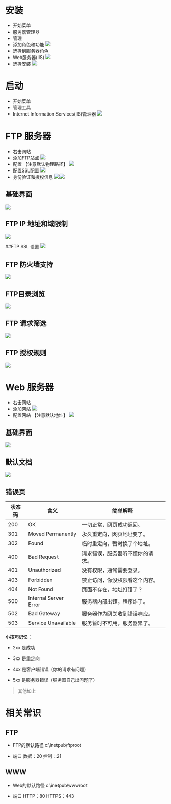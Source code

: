 # 安装

- 开始菜单
- 服务器管理器
- 管理
- 添加角色和功能
![](../../../Resource/Pasted%20image%2020250426194538.png)
- 选择到服务器角色
- Web服务器(IIS)
![](../../../Resource/Pasted%20image%2020250426194620.png)
- 选择安装
![](../../../Resource/Pasted%20image%2020250426194821.png)

# 启动 

- 开始菜单
- 管理工具
- Internet Information Services(IIS)管理器
![](../../../Resource/Pasted%20image%2020250426194905.png)

# FTP 服务器

- 右击网站
- 添加FTP站点
![](../../../Resource/Pasted%20image%2020250426195029.png)
- 配置 【注意默认物理路径】
![](../../../Resource/Pasted%20image%2020250426195122.png)
- 配置SSL配置
![](../../../Resource/Pasted%20image%2020250426195215.png)
- 身份验证和授权信息
![](../../../Resource/Pasted%20image%2020250426195323.png)![](../../../Resource/Pasted%20image%2020250426195408.png)

## 基础界面
![](../../../Resource/Pasted%20image%2020250426195442.png)

## FTP IP 地址和域限制
![](../../../Resource/Pasted%20image%2020250426195638.png)

##FTP SSL 设置
![](../../../Resource/Pasted%20image%2020250426195658.png)

## FTP 防火墙支持
![](../../../Resource/Pasted%20image%2020250426195749.png)

## FTP目录浏览
![](../../../Resource/Pasted%20image%2020250426195820.png)
## FTP 请求筛选
![](../../../Resource/Pasted%20image%2020250426195858.png)

## FTP 授权规则
![](../../../Resource/Pasted%20image%2020250426195956.png)

# Web 服务器

- 右击网站
- 添加网站
![](../../../Resource/Pasted%20image%2020250426200132.png)
- 配置网站 【注意默认地址】
![](../../../Resource/Pasted%20image%2020250426200222.png)

## 基础界面
![](../../../Resource/Pasted%20image%2020250426201201.png)

## 默认文档
![](../../../Resource/Pasted%20image%2020250426201254.png)

## 错误页
|状态码|含义|简单解释|
|---|---|---|
|200|OK|一切正常，网页成功返回。|
|301|Moved Permanently|永久重定向，网页地址变了。|
|302|Found|临时重定向，暂时换了个地址。|
|400|Bad Request|请求错误，服务器听不懂你的请求。|
|401|Unauthorized|没有权限，通常需要登录。|
|403|Forbidden|禁止访问，你没权限看这个内容。|
|404|Not Found|页面不存在，地址打错了？|
|500|Internal Server Error|服务器内部出错，程序炸了。|
|502|Bad Gateway|服务器作为网关收到错误响应。|
|503|Service Unavailable|服务暂时不可用，服务器累了。|
**小技巧记忆：**

- 2xx 是成功
    
- 3xx 是重定向
    
- 4xx 是客户端错误（你的请求有问题）
    
- 5xx 是服务器错误（服务器自己出问题了）

> 其他如上

# 相关常识

## FTP

- FTP的默认路径
	c:\inetpub\ftproot

- 端口
	数据：20
	控制：21

## WWW

- Web的默认路径
	c:\inetpub\wwwroot

- 端口
	HTTP：80
	HTTPS：443
